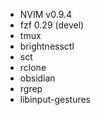 - NVIM v0.9.4
- fzf 0.29 (devel)
- tmux
- brightnessctl
- sct
- rclone
- obsidian
- rgrep
- libinput-gestures
